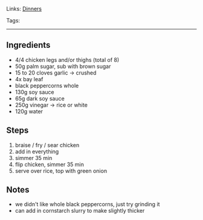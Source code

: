 Links: [Dinners](Dinners.md)

Tags: 

---

## Ingredients
- 4/4 chicken legs and/or thighs (total of 8)
- 50g palm sugar, sub with brown sugar
- 15 to 20 cloves garlic -> crushed
- 4x bay leaf
- black peppercorns whole
- 130g soy sauce 
- 65g dark soy sauce
- 250g vinegar -> rice or white
- 120g water
## Steps
1. braise / fry / sear chicken
2. add in everything
3. simmer 35 min
4. flip chicken, simmer 35 min
5. serve over rice, top with green onion
## Notes
- we didn't like whole black peppercorns, just try grinding it
- can add in cornstarch slurry to make slightly thicker